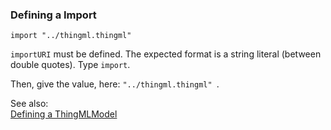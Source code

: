 ### <a name="Defining-a-Import"></a>Defining a Import

```
import "../thingml.thingml" 

```
`importURI` must be defined. The expected format is a string literal (between double quotes).
Type `import`. 

Then, give the value, here: `"../thingml.thingml" `.


See also:<br/>
[Defining a ThingMLModel](Defining-a-ThingMLModel)
